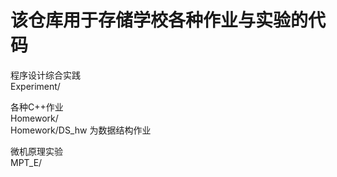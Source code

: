# 该仓库用于存储学校各种作业与实验的代码  

程序设计综合实践  
Experiment/  
  
各种C++作业  
Homework/  
Homework/DS_hw 为数据结构作业  

微机原理实验  
MPT_E/  
  
  

